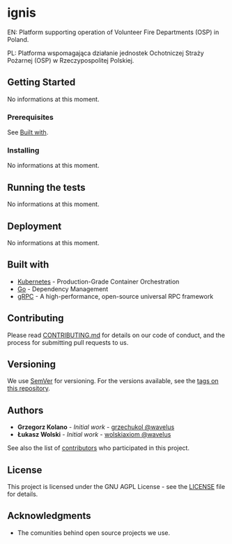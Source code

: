 # ignis

EN: Platform supporting operation of Volunteer Fire Departments (OSP) in Poland.

PL: Platforma wspomagająca działanie jednostek Ochotniczej Straży Pożarnej (OSP) w Rzeczypospolitej Polskiej.

## Getting Started

No informations at this moment.

### Prerequisites

See [Built with](#built-with).

### Installing

No informations at this moment.

## Running the tests

No informations at this moment.

## Deployment

No informations at this moment.

## Built with

* [Kubernetes](https://kubernetes.io/) - Production-Grade Container Orchestration
* [Go](https://golang.org/) - Dependency Management
* [gRPC](https://grpc.io/) - A high-performance, open-source universal RPC framework

## Contributing

Please read [CONTRIBUTING.md](https://gist.github.com/PurpleBooth/b24679402957c63ec426) for details on our code of conduct, and the process for submitting pull requests to us.

## Versioning

We use [SemVer](http://semver.org/) for versioning. For the versions available, see the [tags on this repository](https://github.com/wavelus/ignis/tags). 

## Authors

* **Grzegorz Kolano** - *Initial work* - [grzechukol @wavelus](https://github.com/grzechukol)
* **Łukasz Wolski** - *Initial work* - [wolskiaxiom @wavelus](https://github.com/wolskiaxiom)

See also the list of [contributors](https://github.com/wavelus/ignis/contributors) who participated in this project.

## License

This project is licensed under the GNU AGPL License - see the [LICENSE](LICENSE) file for details.

## Acknowledgments

* The comunities behind open source projects we use.
